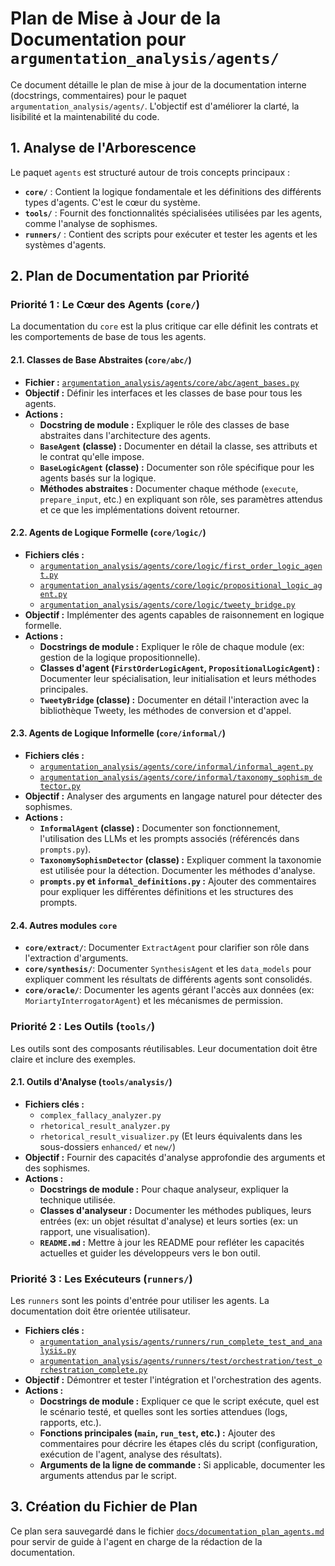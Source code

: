 # Plan de Mise à Jour de la Documentation pour `argumentation_analysis/agents/`

Ce document détaille le plan de mise à jour de la documentation interne (docstrings, commentaires) pour le paquet `argumentation_analysis/agents/`. L'objectif est d'améliorer la clarté, la lisibilité et la maintenabilité du code.

## 1. Analyse de l'Arborescence

Le paquet `agents` est structuré autour de trois concepts principaux :
- **`core/`** : Contient la logique fondamentale et les définitions des différents types d'agents. C'est le cœur du système.
- **`tools/`** : Fournit des fonctionnalités spécialisées utilisées par les agents, comme l'analyse de sophismes.
- **`runners/`** : Contient des scripts pour exécuter et tester les agents et les systèmes d'agents.

## 2. Plan de Documentation par Priorité

### Priorité 1 : Le Cœur des Agents (`core/`)

La documentation du `core` est la plus critique car elle définit les contrats et les comportements de base de tous les agents.

#### 2.1. Classes de Base Abstraites (`core/abc/`)
- **Fichier :** [`argumentation_analysis/agents/core/abc/agent_bases.py`](argumentation_analysis/agents/core/abc/agent_bases.py)
- **Objectif :** Définir les interfaces et les classes de base pour tous les agents.
- **Actions :**
    - **Docstring de module :** Expliquer le rôle des classes de base abstraites dans l'architecture des agents.
    - **`BaseAgent` (classe) :** Documenter en détail la classe, ses attributs et le contrat qu'elle impose.
    - **`BaseLogicAgent` (classe) :** Documenter son rôle spécifique pour les agents basés sur la logique.
    - **Méthodes abstraites :** Documenter chaque méthode (`execute`, `prepare_input`, etc.) en expliquant son rôle, ses paramètres attendus et ce que les implémentations doivent retourner.

#### 2.2. Agents de Logique Formelle (`core/logic/`)
- **Fichiers clés :**
    - [`argumentation_analysis/agents/core/logic/first_order_logic_agent.py`](argumentation_analysis/agents/core/logic/first_order_logic_agent.py)
    - [`argumentation_analysis/agents/core/logic/propositional_logic_agent.py`](argumentation_analysis/agents/core/logic/propositional_logic_agent.py)
    - [`argumentation_analysis/agents/core/logic/tweety_bridge.py`](argumentation_analysis/agents/core/logic/tweety_bridge.py)
- **Objectif :** Implémenter des agents capables de raisonnement en logique formelle.
- **Actions :**
    - **Docstrings de module :** Expliquer le rôle de chaque module (ex: gestion de la logique propositionnelle).
    - **Classes d'agent (`FirstOrderLogicAgent`, `PropositionalLogicAgent`) :** Documenter leur spécialisation, leur initialisation et leurs méthodes principales.
    - **`TweetyBridge` (classe) :** Documenter en détail l'interaction avec la bibliothèque Tweety, les méthodes de conversion et d'appel.

#### 2.3. Agents de Logique Informelle (`core/informal/`)
- **Fichiers clés :**
    - [`argumentation_analysis/agents/core/informal/informal_agent.py`](argumentation_analysis/agents/core/informal/informal_agent.py)
    - [`argumentation_analysis/agents/core/informal/taxonomy_sophism_detector.py`](argumentation_analysis/agents/core/informal/taxonomy_sophism_detector.py)
- **Objectif :** Analyser des arguments en langage naturel pour détecter des sophismes.
- **Actions :**
    - **`InformalAgent` (classe) :** Documenter son fonctionnement, l'utilisation des LLMs et les prompts associés (référencés dans `prompts.py`).
    - **`TaxonomySophismDetector` (classe) :** Expliquer comment la taxonomie est utilisée pour la détection. Documenter les méthodes d'analyse.
    - **`prompts.py` et `informal_definitions.py` :** Ajouter des commentaires pour expliquer les différentes définitions et les structures des prompts.

#### 2.4. Autres modules `core`
- **`core/extract/`**: Documenter `ExtractAgent` pour clarifier son rôle dans l'extraction d'arguments.
- **`core/synthesis/`**: Documenter `SynthesisAgent` et les `data_models` pour expliquer comment les résultats de différents agents sont consolidés.
- **`core/oracle/`**: Documenter les agents gérant l'accès aux données (ex: `MoriartyInterrogatorAgent`) et les mécanismes de permission.

### Priorité 2 : Les Outils (`tools/`)

Les outils sont des composants réutilisables. Leur documentation doit être claire et inclure des exemples.

#### 2.1. Outils d'Analyse (`tools/analysis/`)
- **Fichiers clés :**
    - `complex_fallacy_analyzer.py`
    - `rhetorical_result_analyzer.py`
    - `rhetorical_result_visualizer.py`
    (Et leurs équivalents dans les sous-dossiers `enhanced/` et `new/`)
- **Objectif :** Fournir des capacités d'analyse approfondie des arguments et des sophismes.
- **Actions :**
    - **Docstrings de module :** Pour chaque analyseur, expliquer la technique utilisée.
    - **Classes d'analyseur :** Documenter les méthodes publiques, leurs entrées (ex: un objet résultat d'analyse) et leurs sorties (ex: un rapport, une visualisation).
    - **`README.md` :** Mettre à jour les README pour refléter les capacités actuelles et guider les développeurs vers le bon outil.

### Priorité 3 : Les Exécuteurs (`runners/`)

Les `runners` sont les points d'entrée pour utiliser les agents. La documentation doit être orientée utilisateur.

- **Fichiers clés :**
    - [`argumentation_analysis/agents/runners/run_complete_test_and_analysis.py`](argumentation_analysis/agents/runners/run_complete_test_and_analysis.py)
    - [`argumentation_analysis/agents/runners/test/orchestration/test_orchestration_complete.py`](argumentation_analysis/agents/runners/test/orchestration/test_orchestration_complete.py)
- **Objectif :** Démontrer et tester l'intégration et l'orchestration des agents.
- **Actions :**
    - **Docstrings de module :** Expliquer ce que le script exécute, quel est le scénario testé, et quelles sont les sorties attendues (logs, rapports, etc.).
    - **Fonctions principales (`main`, `run_test`, etc.) :** Ajouter des commentaires pour décrire les étapes clés du script (configuration, exécution de l'agent, analyse des résultats).
    - **Arguments de la ligne de commande :** Si applicable, documenter les arguments attendus par le script.

## 3. Création du Fichier de Plan

Ce plan sera sauvegardé dans le fichier [`docs/documentation_plan_agents.md`](docs/maintenance/documentation_plan_agents.md) pour servir de guide à l'agent en charge de la rédaction de la documentation.